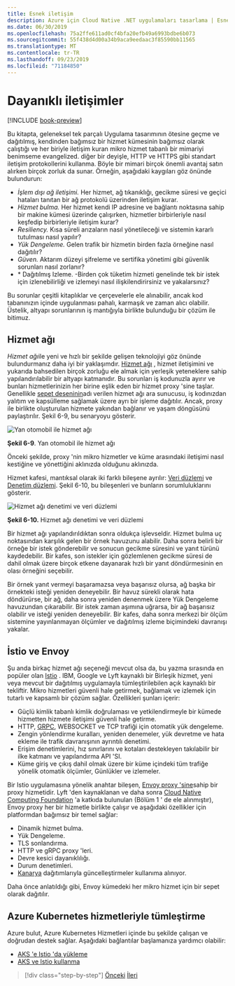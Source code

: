 ```yaml
---
title: Esnek iletişim
description: Azure için Cloud Native .NET uygulamaları tasarlama | Esnek Iletişim
ms.date: 06/30/2019
ms.openlocfilehash: 75a2ffe611ad0cf4bfa20efb49a6993bdbe6b073
ms.sourcegitcommit: 55f438d4d00a34b9aca9eedaac3f85590bb11565
ms.translationtype: MT
ms.contentlocale: tr-TR
ms.lasthandoff: 09/23/2019
ms.locfileid: "71184850"
---
```

# <a name="resilient-communications"></a>Dayanıklı iletişimler

[!INCLUDE [book-preview](../../../includes/book-preview.md)]

Bu kitapta, geleneksel tek parçalı Uygulama tasarımının ötesine geçme ve dağıtılmış, kendinden bağımsız bir hizmet kümesinin bağımsız olarak çalıştığı ve her biriyle iletişim kuran mikro hizmet tabanlı bir mimariyi benimseme evangelized. diğer bir deyişle, HTTP ve HTTPS gibi standart iletişim protokollerini kullanma. Böyle bir mimari birçok önemli avantaj satın alırken birçok zorluk da sunar. Örneğin, aşağıdaki kaygıları göz önünde bulundurun:

- *İşlem dışı ağ iletişimi.* Her hizmet, ağ tıkanıklığı, gecikme süresi ve geçici hataları tanıtan bir ağ protokolü üzerinden iletişim kurar.
- *Hizmet bulma.* Her hizmet kendi IP adresine ve bağlantı noktasına sahip bir makine kümesi üzerinde çalışırken, hizmetler birbirleriyle nasıl keşfedip birbirleriyle iletişim kurar?
- *Resiliency.* Kısa süreli arızaların nasıl yönetileceği ve sistemin kararlı tutulması nasıl yapılır?
- *Yük Dengeleme.* Gelen trafik bir hizmetin birden fazla örneğine nasıl dağıtılır?
- *Güven.* Aktarım düzeyi şifreleme ve sertifika yönetimi gibi güvenlik sorunları nasıl zorlanır?
- \* Dağıtılmış Izleme. -Birden çok tüketim hizmeti genelinde tek bir istek için izlenebilirliği ve izlemeyi nasıl ilişkilendirirsiniz ve yakalarsınız?

Bu sorunlar çeşitli kitaplıklar ve çerçevelerle ele alınabilir, ancak kod tabanınızın içinde uygulanması pahalı, karmaşık ve zaman alıcı olabilir. Üstelik, altyapı sorunlarının iş mantığıyla birlikte bulunduğu bir çözüm ile bitimuz.

## <a name="service-mesh"></a>Hizmet ağı

*Hizmet ağı*ile yeni ve hızlı bir şekilde gelişen teknolojiyi göz önünde bulundurmanız daha iyi bir yaklaşımdır. [Hizmet ağı](https://www.nginx.com/blog/what-is-a-service-mesh/) , hizmet iletişimini ve yukarıda bahsedilen birçok zorluğu ele almak için yerleşik yeteneklere sahip yapılandırılabilir bir altyapı katmanıdır. Bu sorunları iş kodunuzla ayırır ve bunları hizmetlerinizin her birine eşlik eden bir hizmet proxy 'sine taşIar. Genellikle [sepet deseninin](https://docs.microsoft.com/azure/architecture/patterns/sidecar)adı verilen hizmet ağı ara sunucusu, iş kodınızdan yalıtım ve kapsülleme sağlamak üzere ayrı bir işleme dağıtılır. Ancak, proxy ile birlikte oluşturulan hizmete yakından bağlanır ve yaşam döngüsünü paylaştırılır. Şekil 6-9, bu senaryoyu gösterir.

![Yan otomobil ile hizmet ağı](./media/service-mesh-with-side-car.png)

**Şekil 6-9**. Yan otomobil ile hizmet ağı

Önceki şekilde, proxy 'nin mikro hizmetler ve küme arasındaki iletişimi nasıl kestiğine ve yönettiğini aklınızda olduğunu aklınızda.

Hizmet kafesi, mantıksal olarak iki farklı bileşene ayrılır: [Veri düzlemi](https://blog.envoyproxy.io/service-mesh-data-plane-vs-control-plane-2774e720f7fc) ve [Denetim düzlemi](https://blog.envoyproxy.io/service-mesh-data-plane-vs-control-plane-2774e720f7fc). Şekil 6-10, bu bileşenleri ve bunların sorumluluklarını gösterir.

![Hizmet ağı denetimi ve veri düzlemi](./media/istio-control-and-data-plane.png)

**Şekil 6-10.** Hizmet ağı denetimi ve veri düzlemi

Bir hizmet ağı yapılandırıldıktan sonra oldukça işlevseldir. Hizmet bulma uç noktasından karşılık gelen bir örnek havuzunu alabilir. Daha sonra belirli bir örneğe bir istek gönderebilir ve sonucun gecikme süresini ve yanıt türünü kaydedebilir. Bir kafes, son istekler için gözlemlenen gecikme süresi de dahil olmak üzere birçok etkene dayanarak hızlı bir yanıt döndürmesinin en olası örneğini seçebilir.

Bir örnek yanıt vermeyi başaramazsa veya başarısız olursa, ağ başka bir örnekteki isteği yeniden deneyebilir. Bir havuz sürekli olarak hata döndürürse, bir ağ, daha sonra yeniden denenmek üzere Yük Dengeleme havuzundan çıkarabilir. Bir istek zaman aşımına uğrarsa, bir ağ başarısız olabilir ve isteği yeniden deneyebilir. Bir kafes, daha sonra merkezi bir ölçüm sistemine yayınlanmayan ölçümler ve dağıtılmış izleme biçimindeki davranışı yakalar.

## <a name="istio-and-envoy"></a>İstio ve Envoy

Şu anda birkaç hizmet ağı seçeneği mevcut olsa da, bu yazma sırasında en popüler olan [Istio](https://istio.io/docs/concepts/what-is-istio/) . IBM, Google ve Lyft kaynaklı bir Birleşik hizmet, yeni veya mevcut bir dağıtılmış uygulamayla tümleştirilebilen açık kaynaklı bir tekliftir. Mikro hizmetleri güvenli hale getirmek, bağlamak ve izlemek için tutarlı ve kapsamlı bir çözüm sağlar. Özellikleri şunları içerir:

- Güçlü kimlik tabanlı kimlik doğrulaması ve yetkilendirmeyle bir kümede hizmetten hizmete iletişimi güvenli hale getirme.
- HTTP, [GRPC](https://grpc.io/), WEBSOCKET ve TCP trafiği için otomatik yük dengeleme.
- Zengin yönlendirme kuralları, yeniden denemeler, yük devretme ve hata ekleme ile trafik davranışının ayrıntılı denetimi.
- Erişim denetimlerini, hız sınırlarını ve kotaları destekleyen takılabilir bir ilke katmanı ve yapılandırma API 'SI.
- Küme giriş ve çıkış dahil olmak üzere bir küme içindeki tüm trafiğe yönelik otomatik ölçümler, Günlükler ve izlemeler.

Bir Istio uygulamasına yönelik anahtar bileşen, [Envoy proxy 'sine](https://www.envoyproxy.io/docs/envoy/latest/intro/what_is_envoy)sahip bir proxy hizmetidir. Lyft 'den kaynaklanan ve daha sonra [Cloud Native Computing Foundation](https://www.cncf.io/) 'a katkıda bulunulan (Bölüm 1 ' de ele alınmıştır), Envoy proxy her bir hizmetle birlikte çalışır ve aşağıdaki özellikler için platformdan bağımsız bir temel sağlar:

- Dinamik hizmet bulma.
- Yük Dengeleme.
- TLS sonlandırma.
- HTTP ve gRPC proxy 'leri.
- Devre kesici dayanıklılığı.
- Durum denetimleri.
- [Kanarya](https://martinfowler.com/bliki/CanaryRelease.html) dağıtımlarıyla güncelleştirmeler kullanıma alınıyor.

Daha önce anlatıldığı gibi, Envoy kümedeki her mikro hizmet için bir sepet olarak dağıtılır.

## <a name="integration-with-azure-kubernetes-services"></a>Azure Kubernetes hizmetleriyle tümleştirme

Azure bulut, Azure Kubernetes Hizmetleri içinde bu şekilde çalışan ve doğrudan destek sağlar. Aşağıdaki bağlantılar başlamanıza yardımcı olabilir:

- [AKS 'e Istio 'da yükleme](https://docs.microsoft.com/azure/aks/istio-install)
- [AKS ve Istio kullanma](https://docs.microsoft.com/azure/aks/istio-scenario-routing)

>[!div class="step-by-step"]
>[Önceki](infrastructure-resiliency-azure.md)
>[İleri](monitoring-health.md) <!-- Next Chapter -->
